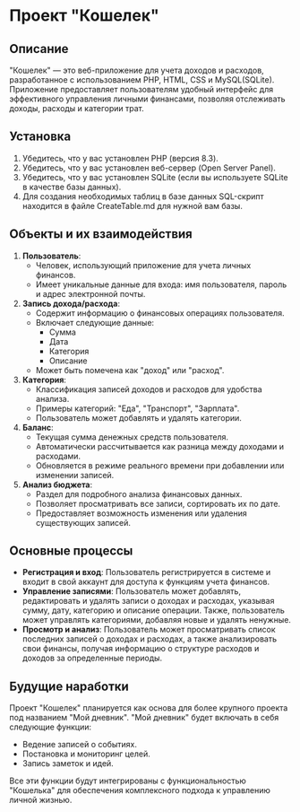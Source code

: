 # Проект "Кошелек"

## Описание

"Кошелек" — это веб-приложение для учета доходов и расходов, разработанное с использованием PHP, HTML, CSS и MySQL(SQLite). Приложение предоставляет пользователям удобный интерфейс для эффективного управления личными финансами, позволяя отслеживать доходы, расходы и категории трат.

## Установка

1. Убедитесь, что у вас установлен PHP (версия 8.3).
2. Убедитесь, что у вас установлен веб-сервер (Open Server Panel).
3. Убедитесь, что у вас установлен SQLite (если вы используете SQLite в качестве базы данных).
4. Для создания необходимых таблиц в базе данных SQL-скрипт находится в файле CreateTable.md для нужной вам базы.

## Объекты и их взаимодействия

1.  **Пользователь**:
    - Человек, использующий приложение для учета личных финансов.
    - Имеет уникальные данные для входа: имя пользователя, пароль и адрес электронной почты.
2.  **Запись дохода/расхода**:
    - Содержит информацию о финансовых операциях пользователя.
    - Включает следующие данные:
      - Сумма
      - Дата
      - Категория
      - Описание
    - Может быть помечена как "доход" или "расход".
3.  **Категория**:
    - Классификация записей доходов и расходов для удобства анализа.
    - Примеры категорий: "Еда", "Транспорт", "Зарплата".
    - Пользователь может добавлять и удалять категории.
4.  **Баланс**:
    - Текущая сумма денежных средств пользователя.
    - Автоматически рассчитывается как разница между доходами и расходами.
    - Обновляется в режиме реального времени при добавлении или изменении записей.
5.  **Анализ бюджета**:
    - Раздел для подробного анализа финансовых данных.
    - Позволяет просматривать все записи, сортировать их по дате.
    - Предоставляет возможность изменения или удаления существующих записей.

## Основные процессы

- **Регистрация и вход**: Пользователь регистрируется в системе и входит в свой аккаунт для доступа к функциям учета финансов.
- **Управление записями**: Пользователь может добавлять, редактировать и удалять записи о доходах и расходах, указывая сумму, дату, категорию и описание операции. Также, пользователь может управлять категориями, добавляя новые и удалять ненужные.
- **Просмотр и анализ**: Пользователь может просматривать список последних записей о доходах и расходах, а также анализировать свои финансы, получая информацию о структуре расходов и доходов за определенные периоды.

## Будущие наработки

Проект "Кошелек" планируется как основа для более крупного проекта под названием "Мой дневник". "Мой дневник" будет включать в себя следующие функции:

- Ведение записей о событиях.
- Постановка и мониторинг целей.
- Запись заметок и идей.

Все эти функции будут интегрированы с функциональностью "Кошелька" для обеспечения комплексного подхода к управлению личной жизнью.
